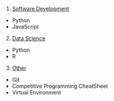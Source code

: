 1. [Software Development](/Software-Development/_lists.md)
- Python
- JavaScript

2. [Data Science](/Data-Science/_lists.md)
- Python
- R

3. [Other](/Other/_lists.md)
- Git
- Competitive Programming CheatSheet
- Virtual Environment